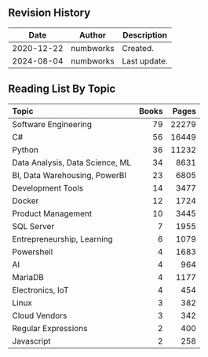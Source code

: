 ## Revision History

|Date|Author|Description|
|---|---|---|
|2020-12-22|numbworks|Created.|
|2024-08-04|numbworks|Last update.|

## Reading List By Topic

| Topic                           |   Books |   Pages |
|:--------------------------------|--------:|--------:|
| Software Engineering            |      79 |   22279 |
| C#                              |      56 |   16449 |
| Python                          |      36 |   11232 |
| Data Analysis, Data Science, ML |      34 |    8631 |
| BI, Data Warehousing, PowerBI   |      23 |    6805 |
| Development Tools               |      14 |    3477 |
| Docker                          |      12 |    1724 |
| Product Management              |      10 |    3445 |
| SQL Server                      |       7 |    1955 |
| Entrepreneurship, Learning      |       6 |    1079 |
| Powershell                      |       4 |    1683 |
| AI                              |       4 |     964 |
| MariaDB                         |       4 |    1177 |
| Electronics, IoT                |       4 |     454 |
| Linux                           |       3 |     382 |
| Cloud Vendors                   |       3 |     342 |
| Regular Expressions             |       2 |     400 |
| Javascript                      |       2 |     258 |
